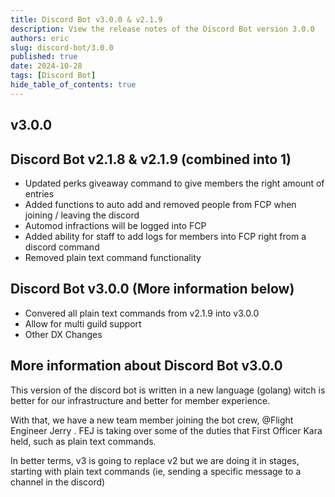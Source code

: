 ```yaml
---
title: Discord Bot v3.0.0 & v2.1.9
description: View the release notes of the Discord Bot version 3.0.0
authors: eric
slug: discord-bot/3.0.0
published: true 
date: 2024-10-28
tags: [Discord Bot]
hide_table_of_contents: true
---
```



## v3.0.0
<!-- truncate -->

## Discord Bot v2.1.8 & v2.1.9 (combined into 1)
- Updated perks giveaway command to give members the right amount of entries
- Added functions to auto add and removed people from FCP when joining / leaving the discord
- Automod infractions will be logged into FCP
- Added ability for staff to add logs for members into FCP right from a discord command
- Removed plain text command functionality

## Discord Bot v3.0.0 (More information below)
- Convered all plain text commands from v2.1.9 into v3.0.0
- Allow for multi guild support
- Other DX Changes

## More information about Discord Bot v3.0.0
This version of the discord bot is written in a new language (golang) witch is better for our infrastructure and better for member experience.

With that, we have a new team member joining the bot crew, @Flight Engineer Jerry . FEJ is taking over some of the duties that First Officer Kara held, such as plain text commands.

In better terms, v3 is going to replace v2 but we are doing it in stages, starting with plain text commands (ie, sending a specific message to a channel in the discord)